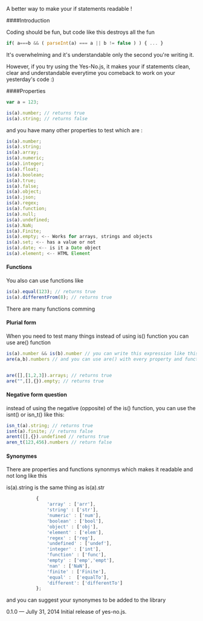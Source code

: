 
A better way to make your if statements readable !

####Introduction 

Coding should be fun, but code like this destroys all the fun
 ```javascript
if( a===b && ( parseInt(a) === a || b != false ) ) { ... }
```
It's overwhelming and it's understandable only the second you're writing it.

However, if you try using the Yes-No.js, it makes your if statements clean, clear and understandable everytime you comeback to work on your yesterday's code :)

####Properties

 ```javascript
var a = 123;

is(a).number; // returns true
is(a).string; // returns false

```
and you have many other properties to test which are :

 ```javascript
is(a).number;
is(a).string;
is(a).array;
is(a).numeric;
is(a).integer;
is(a).float;
is(a).boolean;
is(a).true;
is(a).false;
is(a).object;
is(a).json;
is(a).regex;
is(a).function;
is(a).null;
is(a).undefined;
is(a).NaN;
is(a).Finite;
is(a).empty; <-- Works for arrays, strings and objects
is(a).set; <-- has a value or not
is(a).date; <-- is it a Date object
is(a).element; <-- HTML Element
```

#### Functions

You also can use functions like
			
 ```javascript
is(a).equal(123); // returns true
is(a).differentFrom(8); // returns true
```

There are many functions comming
#### Plurial form

When you need to test many things instead of using is() function you can use are() function

 ```javascript
is(a).number && is(b).number // you can write this expression like this:
are(a,b).numbers // and you can use are() with every property and function used with is()


are([],[1,2,3]).arrays; // returns true
are("",[],{}).empty; // returns true
```

#### Negative form question

instead of using the negative (opposite) of the is() function, you can use the isnt() or isn_t() like this:

 ```javascript
isn_t(a).string; // returns true
isnt(a).finite; // returns false
arent([],{}).undefined // returns true
aren_t(123,456).numbers // return false
```

#### Synonymes 
There are properties and functions synonmys which makes it readable and not long like this

is(a).string is the same thing as is(a).str

 ```javascript
			{
				'array' : ['arr'],
				'string' : ['str'],
				'numeric' : ['num'],
				'boolean' : ['bool'],
				'object' : ['obj'],
				'element' : ['elem'],
				'regex' : ['reg'],
				'undefined' : ['undef'],
				'integer' : ['int'],
				'function' : ['func'],
				'empty' : ['emp','empt'],
				'nan' : ['NaN'],
				'finite' : ['Finite'],
				'equal' :  ['equalTo'],
				'different': ['differentTo']
			};
```
			
and you can suggest your synonymes to be added to the library


0.1.0 — Jully 31, 2014
Initial release of yes-no.js.
